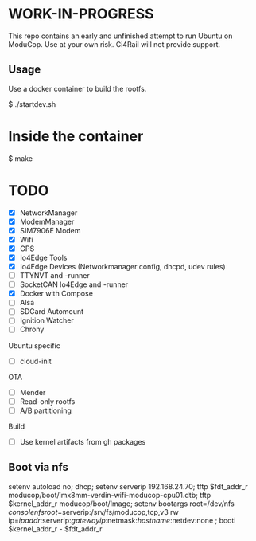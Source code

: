 # WORK-IN-PROGRESS

This repo contains an early and unfinished attempt to run Ubuntu on ModuCop.
Use at your own risk. Ci4Rail will not provide support.

## Usage



Use a docker container to build the rootfs.

$ ./startdev.sh

# Inside the container
$ make


# TODO

- [x] NetworkManager
- [x] ModemManager
- [x] SIM7906E Modem
- [x] Wifi
- [x] GPS
- [x] Io4Edge Tools 
- [x] Io4Edge Devices (Networkmanager config, dhcpd, udev rules)
- [ ] TTYNVT and -runner
- [ ] SocketCAN Io4Edge and -runner
- [x] Docker with Compose
- [ ] Alsa
- [ ] SDCard Automount
- [ ] Ignition Watcher
- [ ] Chrony

Ubuntu specific
- [ ] cloud-init

OTA
- [ ] Mender
- [ ] Read-only rootfs
- [ ] A/B partitioning

Build
- [ ] Use kernel artifacts from gh packages

## Boot via nfs

setenv autoload no; dhcp; setenv serverip 192.168.24.70; tftp $fdt_addr_r moducop/boot/imx8mm-verdin-wifi-moducop-cpu01.dtb; tftp $kernel_addr_r moducop/boot/Image; setenv bootargs root=/dev/nfs $console nfsroot=$serverip:/srv/fs/moducop,tcp,v3 rw ip=$ipaddr:$serverip:$gatewayip:$netmask:$hostname:$netdev:none ; booti $kernel_addr_r - $fdt_addr_r


